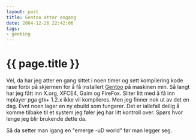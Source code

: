 ```yaml
---
layout: post
title: Gentoo atter engang
date: 2004-12-26 22:42:06
tags: 
- geeking
---
```


{{ page.title }}
================

Vel, da har jeg atter en gang sittet i noen timer og sett kompilering kode rase forbi på skjermen for å få installert <a href="http://www.gentoo.org">Gentoo</a> på maskinen min. Så langt har jeg fått inn X.org, XFCE4, Gaim og FireFox. Sliter litt med å få inn mplayer pga gtk+ 1.2.x ikke vil kompileres. Men jeg finner nok ut av det en dag. Evnt noen lager en ny ebuild som fungerer. Det er iallefall deilig å komme tilbake til et system jeg føler jeg har litt kontroll over. Spørs hvor lenge jeg blir brukende dette da.

Så da setter man igang en "emerge -uD world" før man legger seg.